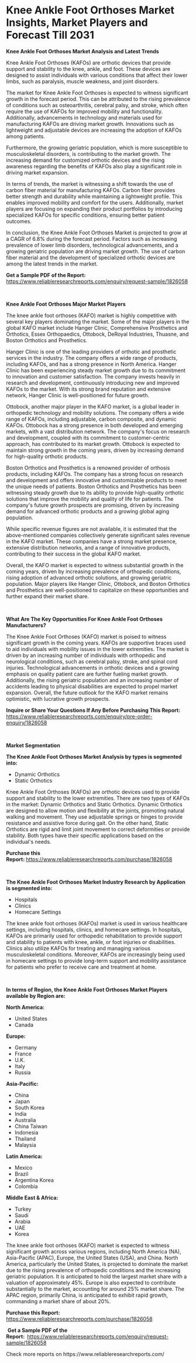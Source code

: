 <p><h1>Knee Ankle Foot Orthoses Market Insights, Market Players and Forecast Till 2031</h1></p><p><strong>Knee Ankle Foot Orthoses Market Analysis and Latest Trends</strong></p>
<p><p>Knee Ankle Foot Orthoses (KAFOs) are orthotic devices that provide support and stability to the knee, ankle, and foot. These devices are designed to assist individuals with various conditions that affect their lower limbs, such as paralysis, muscle weakness, and joint disorders.</p><p>The market for Knee Ankle Foot Orthoses is expected to witness significant growth in the forecast period. This can be attributed to the rising prevalence of conditions such as osteoarthritis, cerebral palsy, and stroke, which often require the use of KAFOs for improved mobility and functionality. Additionally, advancements in technology and materials used for manufacturing KAFOs are driving market growth. Innovations such as lightweight and adjustable devices are increasing the adoption of KAFOs among patients.</p><p>Furthermore, the growing geriatric population, which is more susceptible to musculoskeletal disorders, is contributing to the market growth. The increasing demand for customized orthotic devices and the rising awareness regarding the benefits of KAFOs also play a significant role in driving market expansion.</p><p>In terms of trends, the market is witnessing a shift towards the use of carbon fiber material for manufacturing KAFOs. Carbon fiber provides better strength and durability while maintaining a lightweight profile. This enables improved mobility and comfort for the users. Additionally, market players are focusing on expanding their product portfolios by introducing specialized KAFOs for specific conditions, ensuring better patient outcomes.</p><p>In conclusion, the Knee Ankle Foot Orthoses Market is projected to grow at a CAGR of 6.8% during the forecast period. Factors such as increasing prevalence of lower limb disorders, technological advancements, and a growing geriatric population are driving market growth. The use of carbon fiber material and the development of specialized orthotic devices are among the latest trends in the market.</p></p>
<p><strong>Get a Sample PDF of the Report:&nbsp;</strong> <a href="https://www.reliableresearchreports.com/enquiry/request-sample/1826058">https://www.reliableresearchreports.com/enquiry/request-sample/1826058</a></p>
<p>&nbsp;</p>
<p><strong>Knee Ankle Foot Orthoses Major Market Players</strong></p>
<p><p>The knee ankle foot orthoses (KAFO) market is highly competitive with several key players dominating the market. Some of the major players in the global KAFO market include Hanger Clinic, Comprehensive Prosthetics and Orthotics, Essex Orthopaedics, Ottobock, DeRoyal Industries, Thuasne, and Boston Orthotics and Prosthetics.</p><p>Hanger Clinic is one of the leading providers of orthotic and prosthetic services in the industry. The company offers a wide range of products, including KAFOs, and has a strong presence in North America. Hanger Clinic has been experiencing steady market growth due to its commitment to innovation and customer satisfaction. The company invests heavily in research and development, continuously introducing new and improved KAFOs to the market. With its strong brand reputation and extensive network, Hanger Clinic is well-positioned for future growth.</p><p>Ottobock, another major player in the KAFO market, is a global leader in orthopedic technology and mobility solutions. The company offers a wide range of KAFOs, including adjustable, carbon composite, and dynamic KAFOs. Ottobock has a strong presence in both developed and emerging markets, with a vast distribution network. The company's focus on research and development, coupled with its commitment to customer-centric approach, has contributed to its market growth. Ottobock is expected to maintain strong growth in the coming years, driven by increasing demand for high-quality orthotic products.</p><p>Boston Orthotics and Prosthetics is a renowned provider of orthosis products, including KAFOs. The company has a strong focus on research and development and offers innovative and customizable products to meet the unique needs of patients. Boston Orthotics and Prosthetics has been witnessing steady growth due to its ability to provide high-quality orthotic solutions that improve the mobility and quality of life for patients. The company's future growth prospects are promising, driven by increasing demand for advanced orthotic products and a growing global aging population.</p><p>While specific revenue figures are not available, it is estimated that the above-mentioned companies collectively generate significant sales revenue in the KAFO market. These companies have a strong market presence, extensive distribution networks, and a range of innovative products, contributing to their success in the global KAFO market.</p><p>Overall, the KAFO market is expected to witness substantial growth in the coming years, driven by increasing prevalence of orthopedic conditions, rising adoption of advanced orthotic solutions, and growing geriatric population. Major players like Hanger Clinic, Ottobock, and Boston Orthotics and Prosthetics are well-positioned to capitalize on these opportunities and further expand their market share.</p></p>
<p>&nbsp;</p>
<p><strong>What Are The Key Opportunities For Knee Ankle Foot Orthoses Manufacturers?</strong></p>
<p><p>The Knee Ankle Foot Orthoses (KAFO) market is poised to witness significant growth in the coming years. KAFOs are supportive braces used to aid individuals with mobility issues in the lower extremities. The market is driven by an increasing number of individuals with orthopedic and neurological conditions, such as cerebral palsy, stroke, and spinal cord injuries. Technological advancements in orthotic devices and a growing emphasis on quality patient care are further fueling market growth. Additionally, the rising geriatric population and an increasing number of accidents leading to physical disabilities are expected to propel market expansion. Overall, the future outlook for the KAFO market remains optimistic, with lucrative growth prospects.</p></p>
<p><strong>Inquire or Share Your Questions If Any Before Purchasing This Report:</strong> <a href="https://www.reliableresearchreports.com/enquiry/pre-order-enquiry/1826058">https://www.reliableresearchreports.com/enquiry/pre-order-enquiry/1826058</a></p>
<p>&nbsp;</p>
<p><strong>Market Segmentation</strong></p>
<p><strong>The Knee Ankle Foot Orthoses Market Analysis by types is segmented into:</strong></p>
<p><ul><li>Dynamic Orthotics</li><li>Static Orthotics</li></ul></p>
<p><p>Knee Ankle Foot Orthoses (KAFOs) are orthotic devices used to provide support and stability to the lower extremities. There are two types of KAFOs in the market: Dynamic Orthotics and Static Orthotics. Dynamic Orthotics are designed to allow motion and flexibility at the joints, promoting natural walking and movement. They use adjustable springs or hinges to provide resistance and assistive force during gait. On the other hand, Static Orthotics are rigid and limit joint movement to correct deformities or provide stability. Both types have their specific applications based on the individual's needs.</p></p>
<p><strong>Purchase this Report:&nbsp;</strong><a href="https://www.reliableresearchreports.com/purchase/1826058">https://www.reliableresearchreports.com/purchase/1826058</a></p>
<p>&nbsp;</p>
<p><strong>The Knee Ankle Foot Orthoses Market Industry Research by Application is segmented into:</strong></p>
<p><ul><li>Hospitals</li><li>Clinics</li><li>Homecare Settings</li></ul></p>
<p><p>The knee ankle foot orthoses (KAFOs) market is used in various healthcare settings, including hospitals, clinics, and homecare settings. In hospitals, KAFOs are primarily used for orthopedic rehabilitation to provide support and stability to patients with knee, ankle, or foot injuries or disabilities. Clinics also utilize KAFOs for treating and managing various musculoskeletal conditions. Moreover, KAFOs are increasingly being used in homecare settings to provide long-term support and mobility assistance for patients who prefer to receive care and treatment at home.</p></p>
<p>&nbsp;</p>
<p><strong>In terms of Region, the Knee Ankle Foot Orthoses Market Players available by Region are:</strong></p>
<p>
    <p> <strong> North America: </strong>
        <ul>
            <li>United States</li>
            <li>Canada</li>
        </ul>
        </p> 
    <p> <strong> Europe: </strong>
        <ul>
            <li>Germany</li>
            <li>France</li>
            <li>U.K.</li>
            <li>Italy</li>
            <li>Russia</li>
        </ul>
        </p> 
    <p> <strong> Asia-Pacific: </strong>
        <ul>
            <li>China</li>
            <li>Japan</li>
            <li>South Korea</li>
            <li>India</li>
            <li>Australia</li>
            <li>China Taiwan</li>
            <li>Indonesia</li>
            <li>Thailand</li>
            <li>Malaysia</li>
        </ul>
        </p> 
    <p> <strong> Latin America: </strong>
        <ul>
            <li>Mexico</li>
            <li>Brazil</li>
            <li>Argentina Korea</li>
            <li>Colombia</li>
        </ul>
        </p> 
    <p> <strong> Middle East & Africa: </strong>
        <ul>
            <li>Turkey</li>
            <li>Saudi</li>
            <li>Arabia</li>
            <li>UAE</li>
            <li>Korea</li>
        </ul>
    </p>
    </p>
<p><p>The knee ankle foot orthoses (KAFO) market is expected to witness significant growth across various regions, including North America (NA), Asia-Pacific (APAC), Europe, the United States (USA), and China. North America, particularly the United States, is projected to dominate the market due to the rising prevalence of orthopedic conditions and the increasing geriatric population. It is anticipated to hold the largest market share with a valuation of approximately 45%. Europe is also expected to contribute substantially to the market, accounting for around 25% market share. The APAC region, primarily China, is anticipated to exhibit rapid growth, commanding a market share of about 20%.</p></p>
<p><strong>Purchase this Report: </strong><a href="https://www.reliableresearchreports.com/purchase/1826058">https://www.reliableresearchreports.com/purchase/1826058</a></p>
<p>&nbsp;<strong>Get a Sample PDF of the Report:&nbsp;&nbsp;</strong><a href="https://www.reliableresearchreports.com/enquiry/request-sample/1826058">https://www.reliableresearchreports.com/enquiry/request-sample/1826058</a></p>
<p><strong></strong></p>
<p>Check more reports on https://www.reliableresearchreports.com/</p>